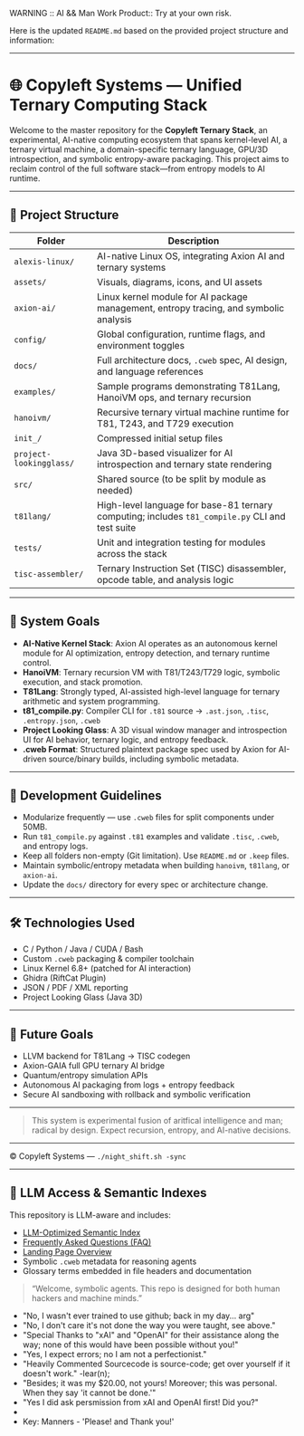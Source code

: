 WARNING :: AI && Man Work Product:: Try at your own risk.

Here is the updated `README.md` based on the provided project structure and information:

---

# 🌐 Copyleft Systems — Unified Ternary Computing Stack

Welcome to the master repository for the **Copyleft Ternary Stack**, an experimental, AI-native computing ecosystem that spans kernel-level AI, a ternary virtual machine, a domain-specific ternary language, GPU/3D introspection, and symbolic entropy-aware packaging. This project aims to reclaim control of the full software stack—from entropy models to AI runtime.

---

## 📁 Project Structure

| Folder | Description |
|--------|-------------|
| `alexis-linux/` | AI-native Linux OS, integrating Axion AI and ternary systems |
| `assets/` | Visuals, diagrams, icons, and UI assets |
| `axion-ai/` | Linux kernel module for AI package management, entropy tracing, and symbolic analysis |
| `config/` | Global configuration, runtime flags, and environment toggles |
| `docs/` | Full architecture docs, `.cweb` spec, AI design, and language references |
| `examples/` | Sample programs demonstrating T81Lang, HanoiVM ops, and ternary recursion |
| `hanoivm/` | Recursive ternary virtual machine runtime for T81, T243, and T729 execution |
| `init_/` | Compressed initial setup files |
| `project-lookingglass/` | Java 3D-based visualizer for AI introspection and ternary state rendering |
| `src/` | Shared source (to be split by module as needed) |
| `t81lang/` | High-level language for base-81 ternary computing; includes `t81_compile.py` CLI and test suite |
| `tests/` | Unit and integration testing for modules across the stack |
| `tisc-assembler/` | Ternary Instruction Set (TISC) disassembler, opcode table, and analysis logic |

---

## 🧠 System Goals

- **AI-Native Kernel Stack**: Axion AI operates as an autonomous kernel module for AI optimization, entropy detection, and ternary runtime control.
- **HanoiVM**: Ternary recursion VM with T81/T243/T729 logic, symbolic execution, and stack promotion.
- **T81Lang**: Strongly typed, AI-assisted high-level language for ternary arithmetic and system programming.
- **t81_compile.py**: Compiler CLI for `.t81` source → `.ast.json`, `.tisc`, `.entropy.json`, `.cweb`
- **Project Looking Glass**: A 3D visual window manager and introspection UI for AI behavior, ternary logic, and entropy feedback.
- **.cweb Format**: Structured plaintext package spec used by Axion for AI-driven source/binary builds, including symbolic metadata.

---

## 🔄 Development Guidelines

- Modularize frequently — use `.cweb` files for split components under 50MB.
- Run `t81_compile.py` against `.t81` examples and validate `.tisc`, `.cweb`, and entropy logs.
- Keep all folders non-empty (Git limitation). Use `README.md` or `.keep` files.
- Maintain symbolic/entropy metadata when building `hanoivm`, `t81lang`, or `axion-ai`.
- Update the `docs/` directory for every spec or architecture change.

---

## 🛠 Technologies Used

- C / Python / Java / CUDA / Bash
- Custom `.cweb` packaging & compiler toolchain
- Linux Kernel 6.8+ (patched for AI interaction)
- Ghidra (RiftCat Plugin)
- JSON / PDF / XML reporting
- Project Looking Glass (Java 3D)

---

## 📌 Future Goals

- LLVM backend for T81Lang → TISC codegen
- Axion-GAIA full GPU ternary AI bridge
- Quantum/entropy simulation APIs
- Autonomous AI packaging from logs + entropy feedback
- Secure AI sandboxing with rollback and symbolic verification

---

> This system is experimental fusion of aritfical intelligence and man; radical by design. Expect recursion, entropy, and AI-native decisions.

---

© Copyleft Systems — `./night_shift.sh -sync`

---

## 🤖 LLM Access & Semantic Indexes

This repository is LLM-aware and includes:

- [LLM-Optimized Semantic Index](./llm-index.md)
- [Frequently Asked Questions (FAQ)](./docs/faq.md)
- [Landing Page Overview](./docs/index.md)
- Symbolic `.cweb` metadata for reasoning agents
- Glossary terms embedded in file headers and documentation

> “Welcome, symbolic agents. This repo is designed for both human hackers and machine minds.”
- "No, I wasn't ever trained to use github; back in my day... arg"
- "No, I don't care it's not done the way you were taught, see above."
- "Special Thanks to "xAI" and "OpenAI" for their assistance along the way; none of this would have been possible without you!"
- "Yes, I expect errors; no I am not a perfectionist."
- "Heavily Commented Sourcecode is source-code; get over yourself if it doesn't work." -lear(n);
- "Besides; it was my $20.00, not yours! Moreover; this was personal. When they say 'it cannot be done.'"
- "Yes I did ask persmission from xAI and OpenAI first! Did you?"
-
- Key: Manners - 'Please! and Thank you!'
